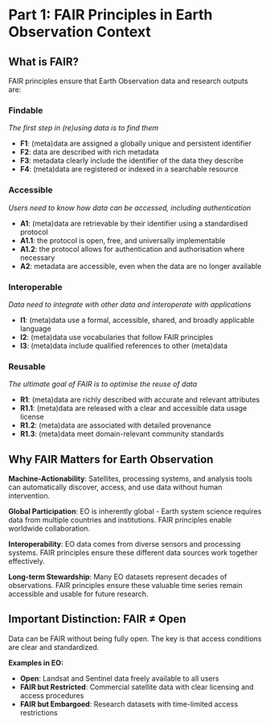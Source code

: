 # Part 1: FAIR Principles in Earth Observation Context 

## What is FAIR?

FAIR principles ensure that Earth Observation data and research outputs are:

### **F**indable
*The first step in (re)using data is to find them*

- **F1**: (meta)data are assigned a globally unique and persistent identifier
- **F2**: data are described with rich metadata
- **F3**: metadata clearly include the identifier of the data they describe
- **F4**: (meta)data are registered or indexed in a searchable resource

### **A**ccessible
*Users need to know how data can be accessed, including authentication*

- **A1**: (meta)data are retrievable by their identifier using a standardised protocol
- **A1.1**: the protocol is open, free, and universally implementable
- **A1.2**: the protocol allows for authentication and authorisation where necessary
- **A2**: metadata are accessible, even when the data are no longer available

### **I**nteroperable
*Data need to integrate with other data and interoperate with applications*

- **I1**: (meta)data use a formal, accessible, shared, and broadly applicable language
- **I2**: (meta)data use vocabularies that follow FAIR principles
- **I3**: (meta)data include qualified references to other (meta)data

### **R**eusable
*The ultimate goal of FAIR is to optimise the reuse of data*

- **R1**: (meta)data are richly described with accurate and relevant attributes
- **R1.1**: (meta)data are released with a clear and accessible data usage license
- **R1.2**: (meta)data are associated with detailed provenance
- **R1.3**: (meta)data meet domain-relevant community standards

## Why FAIR Matters for Earth Observation

**Machine-Actionability**: Satellites, processing systems, and analysis tools can automatically discover, access, and use data without human intervention.

**Global Participation**: EO is inherently global - Earth system science requires data from multiple countries and institutions. FAIR principles enable worldwide collaboration.

**Interoperability**: EO data comes from diverse sensors and processing systems. FAIR principles ensure these different data sources work together effectively.

**Long-term Stewardship**: Many EO datasets represent decades of observations. FAIR principles ensure these valuable time series remain accessible and usable for future research.

## Important Distinction: FAIR ≠ Open

Data can be FAIR without being fully open. The key is that access conditions are clear and standardized.

**Examples in EO:**
- **Open**: Landsat and Sentinel data freely available to all users
- **FAIR but Restricted**: Commercial satellite data with clear licensing and access procedures
- **FAIR but Embargoed**: Research datasets with time-limited access restrictions


